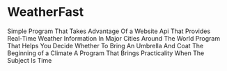 # WeatherFast
Simple Program That Takes Advantage Of a Website Api That Provides Real-Time Weather Information In Major Cities Around The World
Program That Helps You Decide Whether To Bring An Umbrella And Coat
The Beginning of a Climate
A Program That Brings Practicality When The Subject Is Time
